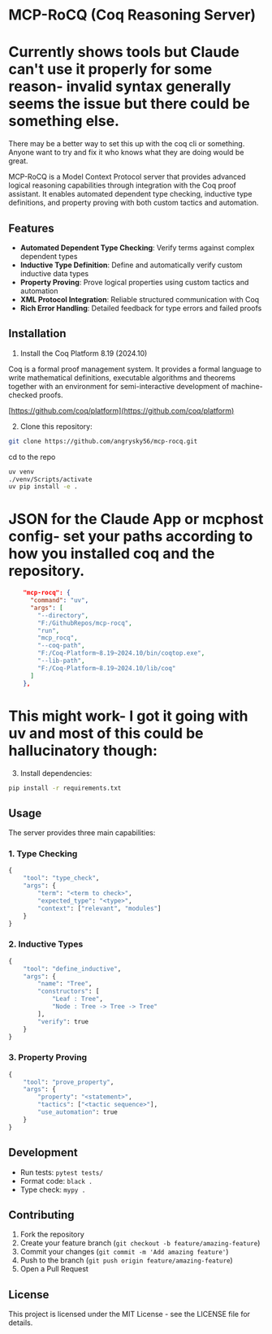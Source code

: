 # MCP-RoCQ (Coq Reasoning Server)

# Currently shows tools but Claude can't use it properly for some reason- invalid syntax generally seems the issue but there could be something else.

There may be a better way to set this up with the coq cli or something.
Anyone want to try and fix it who knows what they are doing would be great.

MCP-RoCQ is a Model Context Protocol server that provides advanced logical reasoning capabilities through integration with the Coq proof assistant. It enables automated dependent type checking, inductive type definitions, and property proving with both custom tactics and automation.

## Features

- **Automated Dependent Type Checking**: Verify terms against complex dependent types
- **Inductive Type Definition**: Define and automatically verify custom inductive data types
- **Property Proving**: Prove logical properties using custom tactics and automation
- **XML Protocol Integration**: Reliable structured communication with Coq
- **Rich Error Handling**: Detailed feedback for type errors and failed proofs

## Installation

1. Install the Coq Platform 8.19 (2024.10)

Coq is a formal proof management system. It provides a formal language to write mathematical definitions, executable algorithms and theorems together with an environment for semi-interactive development of machine-checked proofs.

[https://github.com/coq/platform](https://github.com/coq/platform)

2. Clone this repository:

```bash
git clone https://github.com/angrysky56/mcp-rocq.git
```

cd to the repo

```bash
uv venv
./venv/Scripts/activate
uv pip install -e .
```

# JSON for the Claude App or mcphost config- set your paths according to how you installed coq and the repository.

```json
    "mcp-rocq": {
      "command": "uv",
      "args": [
        "--directory",
        "F:/GithubRepos/mcp-rocq",
        "run",
        "mcp_rocq",
        "--coq-path",
        "F:/Coq-Platform~8.19~2024.10/bin/coqtop.exe",
        "--lib-path",
        "F:/Coq-Platform~8.19~2024.10/lib/coq"
      ]
    },
```


# This might work- I got it going with uv and most of this could be hallucinatory though:

3. Install dependencies:

```bash
pip install -r requirements.txt
```

## Usage

The server provides three main capabilities:

### 1. Type Checking

```python
{
    "tool": "type_check",
    "args": {
        "term": "<term to check>",
        "expected_type": "<type>",
        "context": ["relevant", "modules"] 
    }
}
```

### 2. Inductive Types

```python
{
    "tool": "define_inductive",
    "args": {
        "name": "Tree",
        "constructors": [
            "Leaf : Tree",
            "Node : Tree -> Tree -> Tree"
        ],
        "verify": true
    }
}
```

### 3. Property Proving

```python
{
    "tool": "prove_property",
    "args": {
        "property": "<statement>",
        "tactics": ["<tactic sequence>"],
        "use_automation": true
    }
}
```

## Development

- Run tests: `pytest tests/`
- Format code: `black .`
- Type check: `mypy .`

## Contributing

1. Fork the repository
2. Create your feature branch (`git checkout -b feature/amazing-feature`)
3. Commit your changes (`git commit -m 'Add amazing feature'`)
4. Push to the branch (`git push origin feature/amazing-feature`)
5. Open a Pull Request

## License

This project is licensed under the MIT License - see the LICENSE file for details.
